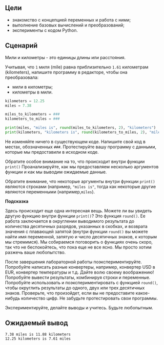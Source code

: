 ## Цели

* знакомство с концепцией переменных и работа с ними;
* выполнение базовых вычислений и преобразований;
* эксперименты с кодом Python.

## Сценарий

Мили и километры - это единицы длины или расстояния.

Учитывая, что `1` миля (mile) равна приблизительно `1.61` километрам (kilometers), напишите программу в редакторе,
чтобы она преобразовала:

* мили в километры;
* километры в мили.

```python
kilometers = 12.25
miles = 7.38

miles_to_kilometers = ###
kilometers_to_miles = ###

print(miles, "miles is", round(miles_to_kilometers, 2), "kilometers")
print(kilometers, "kilometers is", round(kilometers_to_miles, 2), "miles")

```

Не изменяйте ничего в существующем коде. Напишите свой код в местах, обозначенных `###`. Протестируйте вашу программу с
данными, которые мы предоставили в исходном коде.

Обратите особое внимание на то, что происходит внутри функции `print()` Проанализируйте, как мы предоставляем несколько
аргументов функции и как мы выводим ожидаемые данные.

Обратите внимание, что некоторые аргументы внутри функции `print()` являются строками (например, `"miles is"`, тогда как
некоторые другие являются переменными (например,`miles`).

**Подсказка**

Здесь происходит еще одна интересная вещь. Можете ли вы увидеть другую функцию внутри функции `print()`? Это
функция `round()`. Ее работа заключается в округлении выводимого результата до количества десятичных разрядов, указанных
в скобках, и возврата значения с плавающей запятой (внутри функции `round()` вы можете найти имя переменной, запятую и
число десятичных знаков, к которым мы стремимся). Мы собираемся поговорить о функциях очень скоро, так что не
беспокойтесь, что пока еще не все ясно. Мы просто хотим разжечь ваше любопытство.

После завершения лабораторной работы поэкспериментируйте. Попробуйте написать разные конвертеры,
например, конвертер USD в EUR, конвертер температуры и т.д. Дайте волю своему воображению! Попробуйте вывести
результаты, комбинируя строки и переменные. Попробуйте использовать и поэкспериментировать с
функцией `round()`, чтобы округлить результаты до одного, двух или трех десятичных знаков. Проверьте, что произойдет, если вы не предоставите какое-нибудь количество цифр. Не забудьте протестировать свои программы.

Экспериментируйте, делайте выводы и учитесь. Будьте любопытным.


## Ожидаемый вывод

```
7.38 miles is 11.88 kilometers
12.25 kilometers is 7.61 miles
```


